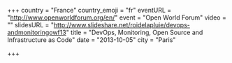 +++
country = "France"
country_emoji = "fr"
eventURL = "http://www.openworldforum.org/en/"
event = "Open World Forum"
video = ""
slidesURL = "http://www.slideshare.net/roidelapluie/devops-andmonitoringowf13"
title = "DevOps, Monitoring, Open Source and Infrastructure as Code"
date = "2013-10-05"
city = "Paris"

+++

